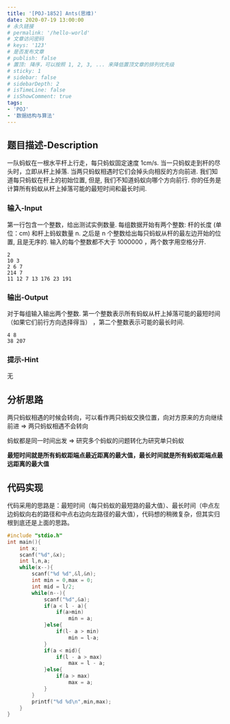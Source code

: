 ```yaml
---
title: '[POJ-1852] Ants(思维)'
date: 2020-07-19 13:00:00
# 永久链接
# permalink: '/hello-world'
# 文章访问密码
# keys: '123'
# 是否发布文章
# publish: false
# 置顶: 降序，可以按照 1, 2, 3, ... 来降低置顶文章的排列优先级
# sticky: 1
# sidebar: false
# sidebarDepth: 2
# isTimeLine: false
# isShowComment: true
tags:
- 'POJ'
- '数据结构与算法'
---
```


## 题目描述-Description
一队蚂蚁在一根水平杆上行走，每只蚂蚁固定速度 1cm/s. 当一只蚂蚁走到杆的尽头时，立即从秆上掉落. 当两只蚂蚁相遇时它们会掉头向相反的方向前进. 我们知道每只蚂蚁在杆上的初始位置, 但是, 我们不知道蚂蚁向哪个方向前行. 你的任务是计算所有蚂蚁从杆上掉落可能的最短时间和最长时间.

### 输入-Input
第一行包含一个整数，给出测试实例数量. 每组数据开始有两个整数: 杆的长度 (单位：cm) 和杆上蚂蚁数量 n. 之后是 n 个整数给出每只蚂蚁从杆的最左边开始的位置, 且是无序的. 输入的每个整数都不大于 1000000 ，两个数字用空格分开.
```
2
10 3
2 6 7
214 7
11 12 7 13 176 23 191
```
### 输出-Output
对于每组输入输出两个整数. 第一个整数表示所有蚂蚁从杆上掉落可能的最短时间（如果它们前行方向选择得当） ，第二个整数表示可能的最长时间.
```
4 8
38 207
```
### 提示-Hint
无
## 分析思路
两只蚂蚁相遇的时候会转向，可以看作两只蚂蚁交换位置，向对方原来的方向继续前进 => 两只蚂蚁相遇不会转向

蚂蚁都是同一时间出发 => 研究多个蚂蚁的问题转化为研究单只蚂蚁

**最短时间就是所有蚂蚁距端点最近距离的最大值，最长时间就是所有蚂蚁距端点最远距离的最大值**
## 代码实现

代码采用的思路是：最短时间（每只蚂蚁的最短路的最大值）、最长时间（中点左边蚂蚁向右的路径和中点右边向左路径的最大值），代码想的稍微复杂，但其实归根到底还是上面的思路。

```c
#include "stdio.h"
int main(){
    int x;
    scanf("%d",&x);
    int l,n,a;
    while(x--){
        scanf("%d %d",&l,&n);
        int min = 0,max = 0;
        int mid = l/2;
        while(n--){
            scanf("%d",&a);
            if(a < l - a){
                if(a>min)
                    min = a;
            }else{
                if(l- a > min)
                    min = l-a;
            }
            if(a < mid){
                if(l - a > max)
                    max = l - a;
            }else{
                if(a > max)
                    max = a;
            }
        }
        printf("%d %d\n",min,max);
    }
}
```